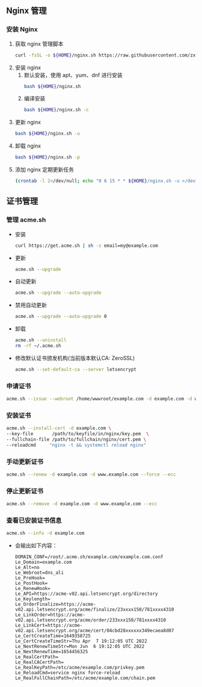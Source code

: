 ## Nginx 管理
### 安装 Nginx
1. 获取 nginx 管理脚本
   ```sh
   curl -fsSL -o ${HOME}/nginx.sh https://raw.githubusercontent.com/zxcvos/Note/main/proxy/nginx/nginx_manage.sh
   ```
2. 安装 nginx
   1. 默认安装，使用 apt、yum、dnf 进行安装
      ```sh
      bash ${HOME}/nginx.sh
      ```
   2. 编译安装
      ```sh
      bash ${HOME}/nginx.sh -c
      ```
3. 更新 nginx
   ```sh
   bash ${HOME}/nginx.sh -u
   ```
4. 卸载 nginx
   ```sh
   bash ${HOME}/nginx.sh -p
   ```
5. 添加 nginx 定期更新任务
   ```sh
   (crontab -l 2>/dev/null; echo "0 6 15 * * ${HOME}/nginx.sh -u >/dev/null 2>&1") | awk '!x[$0]++' | crontab -
   ```
## 证书管理
### 管理 acme.sh
* 安装
  ```sh
  curl https://get.acme.sh | sh -s email=my@example.com
  ```
* 更新
  ```sh
  acme.sh --upgrade
  ```
* 自动更新
  ```sh
  acme.sh --upgrade --auto-upgrade
  ```
* 禁用自动更新
  ```sh
  acme.sh --upgrade --auto-upgrade 0
  ```
* 卸载
  ```sh
  acme.sh --uninstall
  rm -rf ~/.acme.sh
  ```
* 修改默认证书颁发机构(当前版本默认CA: ZeroSSL)
  ```sh
  acme.sh --set-default-ca --server letsencrypt
  ```
### 申请证书
```sh
acme.sh --issue --webroot /home/wwwroot/example.com -d example.com -d www.example.com --keylength ec-256
```
### 安装证书
```sh
acme.sh --install-cert -d example.com \
--key-file       /path/to/keyfile/in/nginx/key.pem  \
--fullchain-file /path/to/fullchain/nginx/cert.pem \
--reloadcmd     "nginx -t && systemctl reload nginx"
```
### 手动更新证书
```sh
acme.sh --renew -d example.com -d www.example.com --force --ecc
```
### 停止更新证书
```sh
acme.sh --remove -d example.com -d www.example.com --ecc
```
### 查看已安装证书信息
```sh
acme.sh --info -d example.com
```
* 会输出如下内容：
  ```
  DOMAIN_CONF=/root/.acme.sh/example.com/example.com.conf
  Le_Domain=example.com
  Le_Alt=no
  Le_Webroot=dns_ali
  Le_PreHook=
  Le_PostHook=
  Le_RenewHook=
  Le_API=https://acme-v02.api.letsencrypt.org/directory
  Le_Keylength=
  Le_OrderFinalize=https://acme-v02.api.letsencrypt.org/acme/finalize/23xxxx150/781xxxx4310
  Le_LinkOrder=https://acme-v02.api.letsencrypt.org/acme/order/233xxx150/781xxxx4310
  Le_LinkCert=https://acme-v02.api.letsencrypt.org/acme/cert/04cbd28xxxxxx349ecaea8d07
  Le_CertCreateTime=1649358725
  Le_CertCreateTimeStr=Thu Apr  7 19:12:05 UTC 2022
  Le_NextRenewTimeStr=Mon Jun  6 19:12:05 UTC 2022
  Le_NextRenewTime=1654456325
  Le_RealCertPath=
  Le_RealCACertPath=
  Le_RealKeyPath=/etc/acme/example.com/privkey.pem
  Le_ReloadCmd=service nginx force-reload
  Le_RealFullChainPath=/etc/acme/example.com/chain.pem
  ```
